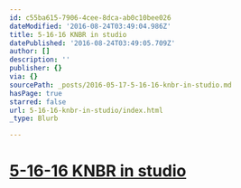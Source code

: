 ```yaml
---
id: c55ba615-7906-4cee-8dca-ab0c10bee026
dateModified: '2016-08-24T03:49:04.986Z'
title: 5-16-16 KNBR in studio
datePublished: '2016-08-24T03:49:05.709Z'
author: []
description: ''
publisher: {}
via: {}
sourcePath: _posts/2016-05-17-5-16-16-knbr-in-studio.md
hasPage: true
starred: false
url: 5-16-16-knbr-in-studio/index.html
_type: Blurb

---
```

# [5-16-16 KNBR in studio][0]

[0]: https://audioboom.com/boos/4571716-5-16-kerry-keating-talks-billy-donovan-and-the-western-conference-finals
